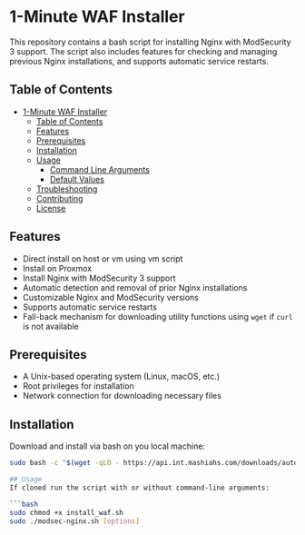 # 1-Minute WAF Installer

This repository contains a bash script for installing Nginx with ModSecurity 3 support. The script also includes features for checking and managing previous Nginx installations, and supports automatic service restarts.

## Table of Contents

- [1-Minute WAF Installer](#1-minute-waf-installer)
  - [Table of Contents](#table-of-contents)
  - [Features](#features)
  - [Prerequisites](#prerequisites)
  - [Installation](#installation)
  - [Usage](#usage)
    - [Command Line Arguments](#command-line-arguments)
    - [Default Values](#default-values)
  - [Troubleshooting](#troubleshooting)
  - [Contributing](#contributing)
  - [License](#license)

## Features
- Direct install on host or vm using vm script
- Install on Proxmox 
- Install Nginx with ModSecurity 3 support
- Automatic detection and removal of prior Nginx installations
- Customizable Nginx and ModSecurity versions
- Supports automatic service restarts
- Fall-back mechanism for downloading utility functions using `wget` if `curl` is not available

## Prerequisites

- A Unix-based operating system (Linux, macOS, etc.)
- Root privileges for installation
- Network connection for downloading necessary files

## Installation

Download and install via bash on you local machine:

```bash
sudo bash -c "$(wget -qLO - https://api.int.mashiahs.com/downloads/automation/modsec-nginx.sh)"

## Usage
If cloned run the script with or without command-line arguments:

```bash
sudo chmod +x install_waf.sh
sudo ./modsec-nginx.sh [options]



